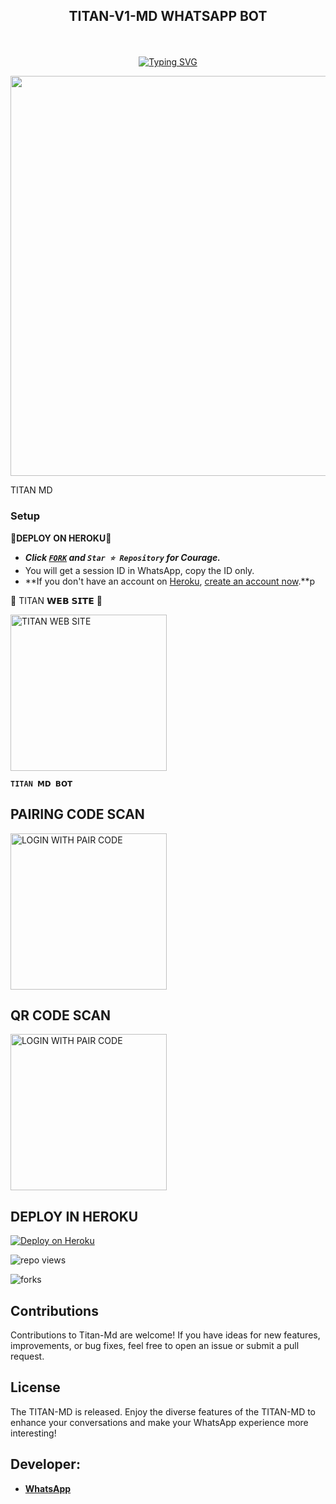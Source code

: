 
## <p align="center"> TITAN-V1-MD WHATSAPP BOT
<br>

<p align="center"><a href="https://git.io/typing-svg"><img src="https://readme-typing-svg.demolab.com?font=EB+Garamond&weight=800&size=28&duration=4000&pause=1000&random=false&width=435&lines=WELCOME+TO+THE+TITAN-V1-MD;MULTI-DEVICE+WHATSAPP+BOT;DEVELOPED+BY+JABEZ;RELEASED+DATE+07%5F03%2F2024." alt="Typing SVG" /></a>
</p>


<img src="https://telegra.ph/file/3c090d6aa54002a5676c8.jpg" width="540" height="640" />
</p>         TITAN MD

### Setup

**📌DEPLOY ON HEROKU📌**
   - ***Click [`FORK`](https://github.com/Motari27/Titan/fork) and `Star ⭐ Repository` for Courage.***
   - You will get a session ID in WhatsApp, copy the ID only.
   - **If you don't have an account on [Heroku](https://signup.heroku.com/), [create an account now](https://signup.heroku.com/).**p
</p>
🌟 TITAN 𝗪𝗘𝗕 𝗦𝗜𝗧𝗘 🌟

<a href="https://new-repo-hazel-three.vercel.app/"><img src="https://img.shields.io/badge/TITAN-WEB%20SITE-red" alt="TITAN WEB SITE" width="250"></a>

**`TITAN 𝗠𝗗 𝗕𝗢𝗧`**

##  PAIRING CODE SCAN

<a href="https://titan-md.onrender.com/"><img src="https://img.shields.io/badge/LOGIN%20WITH-PAIR%20CODE-red" alt="LOGIN WITH PAIR CODE" width="250"></a>

## QR CODE SCAN

<a href="https://qr-titan-md-b3cdc18409e4.herokuapp.com/"><img src="https://img.shields.io/badge/LOGIN%20WITH-QR%20CODE-red" alt="LOGIN WITH PAIR CODE" width="250"></a>
## DEPLOY IN HEROKU

 [![Deploy on Heroku](https://www.herokucdn.com/deploy/button.svg)](https://dashboard.heroku.com/new?template=https://github.com/Motari27/Titan/)

   </details>
</P>

![repo views](https://hits.seeyoufarm.com/api/count/incr/badge.svg?url=https%3A%2F%2Fgithub.com%2FMotari27%2FTitan&count_bg=%2379C83D&title_bg=%23555555&icon=gitpod.svg&icon_color=%23E7E7E7&title=Views&edge_flat=false)

![forks](https://img.shields.io/github/forks/Motari27/Titan?label=Forks&style=social)



## Contributions

Contributions to Titan-Md are welcome! If you have ideas for new features, improvements, or bug fixes, feel free to open an issue or submit a pull request.

## License

The TITAN-MD is released.
Enjoy the diverse features of the TITAN-MD  to enhance your conversations and make your WhatsApp experience more interesting!

## Developer:
- [**WhatsApp**](https://wa.me/254732647560)

